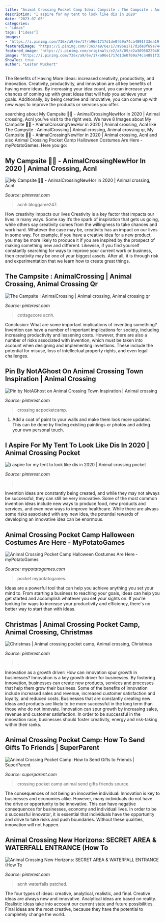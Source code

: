 ```yaml
---
title: "Animal Crossing Pocket Camp Ideal Campsite : The Campsite : Animalcrossing"
description: "I aspire for my tent to look like dis in 2020"
date: "2023-07-05"
categories:
- "ideas"
tags: ["ideas"]
images:
- "https://i.pinimg.com/736x/a9/6e/17/a96e1717d1de0f69a74ca4891f33ea19.jpg"
featuredImage: "https://i.pinimg.com/736x/a9/6e/17/a96e1717d1de0f69a74ca4891f33ea19.jpg"
featured_image: "https://i.pinimg.com/originals/e2/a3/09/e2a309682294013450ab18c9e9ee5591.jpg"
image: "https://i.pinimg.com/736x/a9/6e/17/a96e1717d1de0f69a74ca4891f33ea19.jpg"
ShowToc: true
author: "Lester Wuckert"
---
```



The Benefits of Having More Ideas: increased creativity, productivity, and innovation.
Creativity, productivity, and innovation are all key benefits of having more ideas. By increasing your idea count, you can increase your chances of coming up with great ideas that will help you achieve your goals. Additionally, by being creative and innovative, you can come up with new ways to improve the products or services you offer.

	

		
searching about My Campsite 🌲🍃 - AnimalCrossingNewHor in 2020 | Animal crossing, Acnl you've visit to the right web. We have 8 Images about My Campsite 🌲🍃 - AnimalCrossingNewHor in 2020 | Animal crossing, Acnl like The Campsite : AnimalCrossing | Animal crossing, Animal crossing qr, My Campsite 🌲🍃 - AnimalCrossingNewHor in 2020 | Animal crossing, Acnl and also Animal Crossing Pocket Camp Halloween Costumes Are Here - myPotatoGames. Here you go:
		
    
## My Campsite 🌲🍃 - AnimalCrossingNewHor In 2020 | Animal Crossing, Acnl

<img loading=lazy src="https://i.pinimg.com/originals/f9/52/80/f95280b3465c1c7c16f079864321791a.jpg" onerror="this.onerror=null;this.src='https://tse1.mm.bing.net/th?id=OIP.BRsynfTOh9N3CxyarE9T3QHaEK&amp;pid=15.1';" alt="My Campsite 🌲🍃 - AnimalCrossingNewHor in 2020 | Animal crossing, Acnl">

_Source: pinterest.com_

>acnh bloggame247. 

	

How creativity impacts our lives
Creativity is a key factor that impacts our lives in many ways. Some say it’s the spark of inspiration that gets us going, while others say creativity comes from the willingness to take chances and work hard. Whatever the case may be, creativity has an impact on our lives in some way. 
For example, if you have a creative idea for a new product, you may be more likely to produce it if you are inspired by the prospect of making something new and different. Likewise, if you find yourself constantly searching for ways to improve your current work or business, then creativity may be one of your biggest assets. After all, it is through risk and experimentation that we learn how to create great things.

    
## The Campsite : AnimalCrossing | Animal Crossing, Animal Crossing Qr

<img loading=lazy src="https://i.pinimg.com/originals/2a/ef/c9/2aefc960f807f8d4258b4996fd5e95ab.jpg" onerror="this.onerror=null;this.src='https://tse3.mm.bing.net/th?id=OIP.KZRVxwGny-rl6w2YVNafHwHaEK&amp;pid=15.1';" alt="The Campsite : AnimalCrossing | Animal crossing, Animal crossing qr">

_Source: pinterest.com_

>cottagecore acnh. 

	

Conclusion: What are some important implications of inventing something?
Invention can have a number of important implications for society, including increasing productivity and lessening costs. However, there are also a number of risks associated with invention, which must be taken into account when designing and implementing inventions. These include the potential for misuse, loss of intellectual property rights, and even legal challenges.

    
## Pin By NotAGhost On Animal Crossing Town Inspiration | Animal Crossing

<img loading=lazy src="https://i.pinimg.com/originals/d7/b1/ea/d7b1eaad651db823230234a894ee2c8f.png" onerror="this.onerror=null;this.src='https://tse4.mm.bing.net/th?id=OIP.Am-zFb0-EGpgVMJynbNibAHaHa&amp;pid=15.1';" alt="Pin by NotAGhost on Animal Crossing Town Inspiration | Animal crossing">

_Source: pinterest.com_

>crossing acpocketcamp. 

	

1. Add a coat of paint to your walls and make them look more updated. This can be done by finding existing paintings or photos and adding your own personal touch. 

    
## I Aspire For My Tent To Look Like Dis In 2020 | Animal Crossing Pocket

<img loading=lazy src="https://i.pinimg.com/originals/e2/a3/09/e2a309682294013450ab18c9e9ee5591.jpg" onerror="this.onerror=null;this.src='https://tse1.mm.bing.net/th?id=OIP.d7RlY9gllcAcmepYKp-O0gHaHa&amp;pid=15.1';" alt="i aspire for my tent to look like dis in 2020 | Animal crossing pocket">

_Source: pinterest.com_

>. 

	

Invention ideas are constantly being created, and while they may not always be successful, they can still be very innovative. Some of the most common invention ideas include new ways to produce food, new products and services, and even new ways to improve healthcare. While there are always some risks associated with any new idea, the potential rewards of developing an innovative idea can be enormous.

    
## Animal Crossing Pocket Camp Halloween Costumes Are Here - MyPotatoGames

<img loading=lazy src="https://mypotatogames.com/wp-content/uploads/2019/09/animal_crossing_pocket_camp_halloween.jpg" onerror="this.onerror=null;this.src='https://tse3.mm.bing.net/th?id=OIP.p4tNzUJxXYQPovRqqrCDAgHaD6&amp;pid=15.1';" alt="Animal Crossing Pocket Camp Halloween Costumes Are Here - myPotatoGames">

_Source: mypotatogames.com_

>pocket mypotatogames. 

	

Ideas are a powerful tool that can help you achieve anything you set your mind to. From starting a business to reaching your goals, ideas can help you get started and accomplish whatever you set your sights on. If you're looking for ways to increase your productivity and efficiency, there's no better way to start than with ideas.

    
## Christmas | Animal Crossing Pocket Camp, Animal Crossing, Christmas

<img loading=lazy src="https://i.pinimg.com/736x/50/97/95/509795b65cca8fc45659f132e029417f.jpg" onerror="this.onerror=null;this.src='https://tse2.mm.bing.net/th?id=OIP.HRRTrwnSoSG9YSc7dXY2uAHaHa&amp;pid=15.1';" alt="Christmas | Animal crossing pocket camp, Animal crossing, Christmas">

_Source: pinterest.com_

>. 

	

Innovation as a growth driver: How can innovation spur growth in businesses?
Innovation is a key growth driver for businesses. By fostering innovation, businesses can create new products, services and processes that help them grow their business. Some of the benefits of innovation include increased sales and revenue, increased customer satisfaction and loyalty, and reduced costs.
Businesses that are constantly creating new ideas and products are likely to be more successful in the long term than those who do not innovate. Innovation can spur growth by increasing sales, revenue and customer satisfaction. In order to be successful in the innovation race, businesses should foster creativity, energy and risk-taking within their ranks.

    
## Animal Crossing Pocket Camp: How To Send Gifts To Friends | SuperParent

<img loading=lazy src="https://d28ipuewd7cdcq.cloudfront.net/assets/editorial/2020/09/animal-crossing-pocket-camp-sent-gift-ok.png" onerror="this.onerror=null;this.src='https://tse2.mm.bing.net/th?id=OIP.GBYWg69Sm9xw4x1AlAgKPgHaJr&amp;pid=15.1';" alt="Animal Crossing Pocket Camp: How to Send Gifts to Friends | SuperParent">

_Source: superparent.com_

>crossing pocket camp animal send gifts friends source. 

	

The consequences of not being an innovative individual:
Innovation is key to businesses and economies alike. However, many individuals do not have the drive or opportunity to be innovative. This can have negative consequences for businesses, economy and individual lives. In order to be a successful innovator, it is essential that individuals have the opportunity and drive to take risks and push boundaries. Without these qualities, innovation will not happen.

    
## Animal Crossing New Horizons: SECRET AREA &amp; WATERFALL ENTRANCE (How To

<img loading=lazy src="https://i.pinimg.com/736x/a9/6e/17/a96e1717d1de0f69a74ca4891f33ea19.jpg" onerror="this.onerror=null;this.src='https://tse4.mm.bing.net/th?id=OIP.WLUDv4irgHjuxUKaEtrX4AHaEK&amp;pid=15.1';" alt="Animal Crossing New Horizons: SECRET AREA &amp; WATERFALL ENTRANCE (How To">

_Source: pinterest.com_

>acnh waterfalls patched. 

	

The four types of ideas: creative, analytical, realistic, and final.
Creative ideas are always new and innovative. Analytical ideas are based on reality. Realistic ideas take into account our current state and future possibilities. Final ideas are the most creative, because they have the potential to completely change the world.

